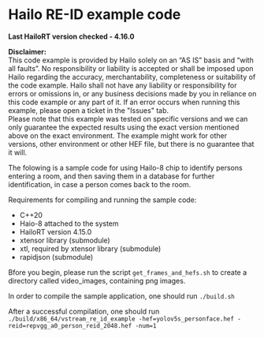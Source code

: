 # Hailo RE-ID example code

**Last HailoRT version checked - 4.16.0**

**Disclaimer:** <br />
This code example is provided by Hailo solely on an “AS IS” basis and “with all faults”. No responsibility or liability is accepted or shall be imposed upon Hailo regarding the accuracy, merchantability, completeness or suitability of the code example. Hailo shall not have any liability or responsibility for errors or omissions in, or any business decisions made by you in reliance on this code example or any part of it. If an error occurs when running this example, please open a ticket in the "Issues" tab.<br />
Please note that this example was tested on specific versions and we can only guarantee the expected results using the exact version mentioned above on the exact environment. The example might work for other versions, other environment or other HEF file, but there is no guarantee that it will.


The folowing is a sample code for using Hailo-8 chip to identify persons entering a room,
and then saving them in a database for further identification, in case a person comes back to the room.

Requirements for compiling and running the sample code:
* C++20
* Haio-8 attached to the system
* HailoRT version 4.15.0
* xtensor library (submodule)
* xtl, required by xtensor library (submodule)
* rapidjson (submodule)

Bfore you begin, please run the script `get_frames_and_hefs.sh` to create a directory called video_images, containing png images.

In order to compile the sample application, one should run `./build.sh`

After a successful compilation, one should run `./build/x86_64/vstream_re_id_example -hef=yolov5s_personface.hef -reid=repvgg_a0_person_reid_2048.hef -num=1`

